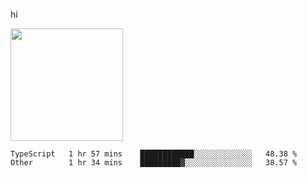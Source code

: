 hi

<img height="180em" src="https://github-readme-stats.vercel.app/api?username=AProductiveNerd&show_icons=true&hide_border=true&&count_private=true&include_all_commits=true" />

<!--START_SECTION:waka-->

```text
TypeScript   1 hr 57 mins    ████████████░░░░░░░░░░░░░   48.38 %
Other        1 hr 34 mins    █████████▓░░░░░░░░░░░░░░░   38.57 %
```

<!--END_SECTION:waka-->
